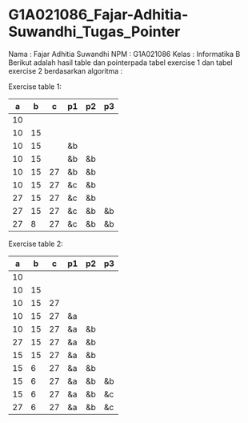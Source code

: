 # G1A021086_Fajar-Adhitia-Suwandhi_Tugas_Pointer
Nama  : Fajar Adhitia Suwandhi
NPM   : G1A021086
Kelas : Informatika B
Berikut adalah hasil table dan pointerpada tabel exercise 1 dan tabel exercise 2 berdasarkan algoritma :

Exercise table 1: 

| a   | b   | c   | p1  | p2  | p3  |
| --- | --- | --- | --- | --- | --- |
| 10  |     |     |     |     |     |
| 10  | 15  |     |     |     |     |
| 10  | 15  |     | &b  |     |     |
| 10  | 15  |     | &b  | &b  |     |
| 10  | 15  | 27  | &b  | &b  |     |
| 10  | 15  | 27  | &c  | &b  |     |
| 27  | 15  | 27  | &c  | &b  |     |
| 27  | 15  | 27  | &c  | &b  | &b  |
| 27  | 8   | 27  | &c  | &b  | &b  | 



Exercise table 2:

| a   | b   | c   | p1  | p2  | p3  |
| --- | --- | --- | --- | --- | --- |
| 10  |     |     |     |     |     |
| 10  | 15  |     |     |     |     |
| 10  | 15  | 27  |     |     |     |
| 10  | 15  | 27  | &a  |     |     |
| 10  | 15  | 27  | &a  | &b  |     |
| 27  | 15  | 27  | &a  | &b  |     |
| 15  | 15  | 27  | &a  | &b  |     |
| 15  | 6   | 27  | &a  | &b  |     |
| 15  | 6   | 27  | &a  | &b  |  &b |
| 15  | 6   | 27  | &a  | &b  |  &c |
| 27  | 6   | 27  | &a  | &b  |  &c 
